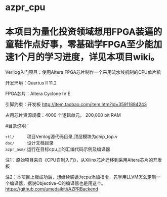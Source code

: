 azpr_cpu
========
本项目为量化投资领域想用FPGA装逼的童鞋作点好事，零基础学FPGA至少能加速1个月的学习进度，详见本项目wiki。
========

Verilog入门项目：使用Altera FPGA芯片制作一个采用流水线机制的CPU单片机

开发环境：Quartus II 11.2

FPGA芯片：Altera Cyclone IV E

引脚约束：开发板 <http://item.taobao.com/item.htm?id=35911884243>

占用芯片资源规模：4000 个逻辑单元， 200,000 bit RAM  

#目录说明：

`rtl/     `           项目Verilog源代码目录,顶层模块为chip_top.v  
`doc/     `           设计文档目录  
`azpr_asm/`           运行在目标cpu上的汇编代码示例及编译器 

注1：原始项目来自《CPU自制入门》，从Xilinx芯片迁移到采用Altera芯片的开发板

注2：本项目上板成功后，想继续装逼为cpu添加指令，先学用LLVM怎么定制一个编译器，据说Objective-C的编译器也是用这个。  
     <https://github.com/umedaikiti/AZPRBackend>
